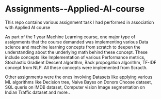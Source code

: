 # Assignments--Applied-AI-course
This repo contains various assignment task I had performed in association with Applied AI course

As part of the 1 year Machine Learning course, one major type of assignments that the course demanded was implementing various Data science and machine learning concepts from scratch to deepen the understanding about the underlying math behind these concept. These include concepts like Implementation of various Performance metrics, Stochastic Gradient Descent algorithm, Back propogation algorithm, TF-IDF concept from NLP. All these concepts were implemented from Scracth.

Other assignments were the ones involving Datasets like applying various ML algorithms like Decision tree, Naive Bayes on Donors Choose dataset, SQL queris on IMDB dataset, Computer vision Image segmentation on Indian Traffic dataset and more..
